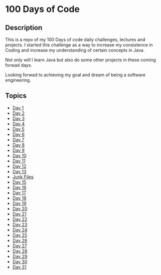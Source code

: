 # 100 Days of Code 


## Description

This is a repo of my 100 Days of code daily challenges, lectures and projects.
I started this challenge as a way to increase my consistence in Coding and increase my understanding of certain concepts in Java. 

Not only will I learn Java but also do some other projects in these coming forwad days.

Looking forwad to achieving my goal and dream of being a software engineering.

## Topics 

* [Day 1](./Day_1)
* [Day 2](./Day_2)
* [Day 3](./Day_3)
* [Day 4](./Day_4)
* [Day 5](./Day_5)
* [Day 6](./Day_6)
* [Day 7](./Day_7)
* [Day 8](./Day_8)
* [Day 9](./Day_9)
* [Day 10](./Day_10)
* [Day 11](./Day_11)
* [Day 12](./Day_12)
* [Day 13](./Day_13)
* [Junk Files](./Junk_files)
* [Day 15](./Day_15)
* [Day 16](./Day_16)
* [Day 17](./Day_17)
* [Day 18](./Day_18)
* [Day 19](./Day_19)
* [Day 20](./Day_20)
* [Day 21](./Day_21)
* [Day 22](./Day_22)
* [Day 23](./Day_23)
* [Day 24](./Day_24)
* [Day 25](./Day_25)
* [Day 26](./Day_26)
* [Day 27](./Day_27)
* [Day 28](./Day_28)
* [Day 29](./Day_29)
* [Day 30](./Day_30)
* [Day 31](./Day_31)

